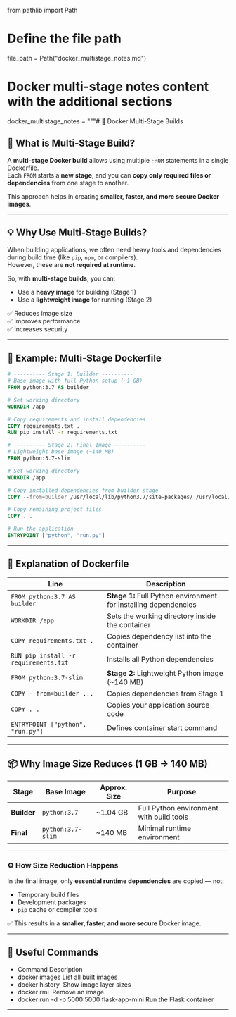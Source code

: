 
from pathlib import Path

# Define the file path
file_path = Path("docker_multistage_notes.md")

# Docker multi-stage notes content with the additional sections
docker_multistage_notes = """# 🐳 Docker Multi-Stage Builds

## 📘 What is Multi-Stage Build?
A **multi-stage Docker build** allows using multiple `FROM` statements in a single Dockerfile.  
Each `FROM` starts a **new stage**, and you can **copy only required files or dependencies** from one stage to another.

This approach helps in creating **smaller, faster, and more secure Docker images**.

---

## 💡 Why Use Multi-Stage Builds?
When building applications, we often need heavy tools and dependencies during build time (like `pip`, `npm`, or compilers).  
However, these are **not required at runtime**.  

So, with **multi-stage builds**, you can:
- Use a **heavy image** for building (Stage 1)
- Use a **lightweight image** for running (Stage 2)

✅ Reduces image size  
✅ Improves performance  
✅ Increases security  

---

## 🧱 Example: Multi-Stage Dockerfile

```dockerfile
# ---------- Stage 1: Builder ----------
# Base image with full Python setup (~1 GB)
FROM python:3.7 AS builder

# Set working directory
WORKDIR /app

# Copy requirements and install dependencies
COPY requirements.txt .
RUN pip install -r requirements.txt

# ---------- Stage 2: Final Image ----------
# Lightweight base image (~140 MB)
FROM python:3.7-slim

# Set working directory
WORKDIR /app

# Copy installed dependencies from builder stage
COPY --from=builder /usr/local/lib/python3.7/site-packages/ /usr/local/lib/python3.7/site-packages/

# Copy remaining project files
COPY . .

# Run the application
ENTRYPOINT ["python", "run.py"]

```
---

## 🧠 Explanation of Dockerfile

| **Line** | **Description** |
|-----------|-----------------|
| `FROM python:3.7 AS builder` | **Stage 1:** Full Python environment for installing dependencies |
| `WORKDIR /app` | Sets the working directory inside the container |
| `COPY requirements.txt .` | Copies dependency list into the container |
| `RUN pip install -r requirements.txt` | Installs all Python dependencies |
| `FROM python:3.7-slim` | **Stage 2:** Lightweight Python image (~140 MB) |
| `COPY --from=builder ...` | Copies dependencies from Stage 1 |
| `COPY . .` | Copies your application source code |
| `ENTRYPOINT ["python", "run.py"]` | Defines container start command |

---

## 📦 Why Image Size Reduces (1 GB → 140 MB)

| **Stage** | **Base Image** | **Approx. Size** | **Purpose** |
|------------|----------------|------------------|--------------|
| **Builder** | `python:3.7` | ~1.04 GB | Full Python environment with build tools |
| **Final** | `python:3.7-slim` | ~140 MB | Minimal runtime environment |

---

### ⚙️ How Size Reduction Happens

In the final image, only **essential runtime dependencies** are copied — not:
- Temporary build files  
- Development packages  
- `pip` cache or compiler tools  

✅ This results in a **smaller, faster, and more secure** Docker image.

---

## 🧰 Useful Commands
- Command	Description
- docker images	List all built images
- docker history <image>	Show image layer sizes
- docker rmi <image>	Remove an image
- docker run -d -p 5000:5000 flask-app-mini	Run the Flask container

---
